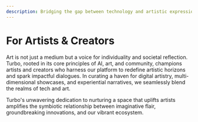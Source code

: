 ```yaml
---
description: Bridging the gap between technology and artistic expression
---
```


# For Artists & Creators

Art is not just a medium but a voice for individuality and societal reflection. Turbo, rooted in its core principles of AI, art, and community, champions artists and creators who harness our platform to redefine artistic horizons and spark impactful dialogues. In curating a haven for digital artistry, multi-dimensional showcases, and experiential narratives, we seamlessly blend the realms of tech and art.&#x20;

Turbo's unwavering dedication to nurturing a space that uplifts artists amplifies the symbiotic relationship between imaginative flair, groundbreaking innovations, and our vibrant ecosystem.
